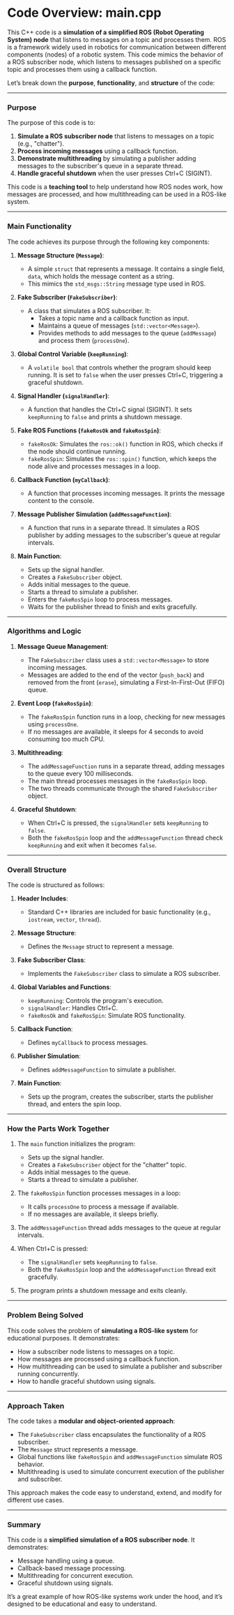 # Code Overview: main.cpp

This C++ code is a **simulation of a simplified ROS (Robot Operating System) node** that listens to messages on a topic and processes them. ROS is a framework widely used in robotics for communication between different components (nodes) of a robotic system. This code mimics the behavior of a ROS subscriber node, which listens to messages published on a specific topic and processes them using a callback function.

Let’s break down the **purpose**, **functionality**, and **structure** of the code:

---

### **Purpose**
The purpose of this code is to:
1. **Simulate a ROS subscriber node** that listens to messages on a topic (e.g., "chatter").
2. **Process incoming messages** using a callback function.
3. **Demonstrate multithreading** by simulating a publisher adding messages to the subscriber's queue in a separate thread.
4. **Handle graceful shutdown** when the user presses Ctrl+C (SIGINT).

This code is a **teaching tool** to help understand how ROS nodes work, how messages are processed, and how multithreading can be used in a ROS-like system.

---

### **Main Functionality**
The code achieves its purpose through the following key components:

1. **Message Structure (`Message`)**:
   - A simple `struct` that represents a message. It contains a single field, `data`, which holds the message content as a string.
   - This mimics the `std_msgs::String` message type used in ROS.

2. **Fake Subscriber (`FakeSubscriber`)**:
   - A class that simulates a ROS subscriber. It:
     - Takes a topic name and a callback function as input.
     - Maintains a queue of messages (`std::vector<Message>`).
     - Provides methods to add messages to the queue (`addMessage`) and process them (`processOne`).

3. **Global Control Variable (`keepRunning`)**:
   - A `volatile bool` that controls whether the program should keep running. It is set to `false` when the user presses Ctrl+C, triggering a graceful shutdown.

4. **Signal Handler (`signalHandler`)**:
   - A function that handles the Ctrl+C signal (SIGINT). It sets `keepRunning` to `false` and prints a shutdown message.

5. **Fake ROS Functions (`fakeRosOk` and `fakeRosSpin`)**:
   - `fakeRosOk`: Simulates the `ros::ok()` function in ROS, which checks if the node should continue running.
   - `fakeRosSpin`: Simulates the `ros::spin()` function, which keeps the node alive and processes messages in a loop.

6. **Callback Function (`myCallback`)**:
   - A function that processes incoming messages. It prints the message content to the console.

7. **Message Publisher Simulation (`addMessageFunction`)**:
   - A function that runs in a separate thread. It simulates a ROS publisher by adding messages to the subscriber's queue at regular intervals.

8. **Main Function**:
   - Sets up the signal handler.
   - Creates a `FakeSubscriber` object.
   - Adds initial messages to the queue.
   - Starts a thread to simulate a publisher.
   - Enters the `fakeRosSpin` loop to process messages.
   - Waits for the publisher thread to finish and exits gracefully.

---

### **Algorithms and Logic**
1. **Message Queue Management**:
   - The `FakeSubscriber` class uses a `std::vector<Message>` to store incoming messages.
   - Messages are added to the end of the vector (`push_back`) and removed from the front (`erase`), simulating a First-In-First-Out (FIFO) queue.

2. **Event Loop (`fakeRosSpin`)**:
   - The `fakeRosSpin` function runs in a loop, checking for new messages using `processOne`.
   - If no messages are available, it sleeps for 4 seconds to avoid consuming too much CPU.

3. **Multithreading**:
   - The `addMessageFunction` runs in a separate thread, adding messages to the queue every 100 milliseconds.
   - The main thread processes messages in the `fakeRosSpin` loop.
   - The two threads communicate through the shared `FakeSubscriber` object.

4. **Graceful Shutdown**:
   - When Ctrl+C is pressed, the `signalHandler` sets `keepRunning` to `false`.
   - Both the `fakeRosSpin` loop and the `addMessageFunction` thread check `keepRunning` and exit when it becomes `false`.

---

### **Overall Structure**
The code is structured as follows:
1. **Header Includes**:
   - Standard C++ libraries are included for basic functionality (e.g., `iostream`, `vector`, `thread`).

2. **Message Structure**:
   - Defines the `Message` struct to represent a message.

3. **Fake Subscriber Class**:
   - Implements the `FakeSubscriber` class to simulate a ROS subscriber.

4. **Global Variables and Functions**:
   - `keepRunning`: Controls the program's execution.
   - `signalHandler`: Handles Ctrl+C.
   - `fakeRosOk` and `fakeRosSpin`: Simulate ROS functionality.

5. **Callback Function**:
   - Defines `myCallback` to process messages.

6. **Publisher Simulation**:
   - Defines `addMessageFunction` to simulate a publisher.

7. **Main Function**:
   - Sets up the program, creates the subscriber, starts the publisher thread, and enters the spin loop.

---

### **How the Parts Work Together**
1. The `main` function initializes the program:
   - Sets up the signal handler.
   - Creates a `FakeSubscriber` object for the "chatter" topic.
   - Adds initial messages to the queue.
   - Starts a thread to simulate a publisher.

2. The `fakeRosSpin` function processes messages in a loop:
   - It calls `processOne` to process a message if available.
   - If no messages are available, it sleeps briefly.

3. The `addMessageFunction` thread adds messages to the queue at regular intervals.

4. When Ctrl+C is pressed:
   - The `signalHandler` sets `keepRunning` to `false`.
   - Both the `fakeRosSpin` loop and the `addMessageFunction` thread exit gracefully.

5. The program prints a shutdown message and exits cleanly.

---

### **Problem Being Solved**
This code solves the problem of **simulating a ROS-like system** for educational purposes. It demonstrates:
- How a subscriber node listens to messages on a topic.
- How messages are processed using a callback function.
- How multithreading can be used to simulate a publisher and subscriber running concurrently.
- How to handle graceful shutdown using signals.

---

### **Approach Taken**
The code takes a **modular and object-oriented approach**:
- The `FakeSubscriber` class encapsulates the functionality of a ROS subscriber.
- The `Message` struct represents a message.
- Global functions like `fakeRosSpin` and `addMessageFunction` simulate ROS behavior.
- Multithreading is used to simulate concurrent execution of the publisher and subscriber.

This approach makes the code easy to understand, extend, and modify for different use cases.

---

### **Summary**
This code is a **simplified simulation of a ROS subscriber node**. It demonstrates:
- Message handling using a queue.
- Callback-based message processing.
- Multithreading for concurrent execution.
- Graceful shutdown using signals.

It’s a great example of how ROS-like systems work under the hood, and it’s designed to be educational and easy to understand.